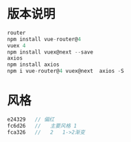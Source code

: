 # 版本说明

```js
router
npm install vue-router@4
vuex 4
npm install vuex@next --save
axios
npm install axios 
npm i vue-router@4 vuex@next  axios -S
```

# 风格

```js
e24329   //	偏红
fc6d26   //   主要风格 1
fca326   //   2   1->2渐变
```

